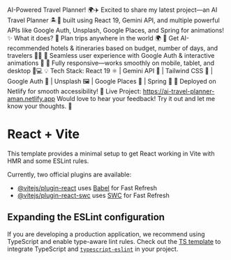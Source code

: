 AI-Powered Travel Planner! 🌍✈️
Excited to share my latest project—an AI Travel Planner 🏝️🚆 built using React 19, Gemini API, and multiple powerful APIs like Google Auth, Unsplash, Google Places, and Spring for animations!
✨ What it does?
 🔹 Plan trips anywhere in the world 🌍
 🔹 Get AI-recommended hotels & itineraries based on budget, number of days, and travelers 🏨📅
 🔹 Seamless user experience with Google Auth & interactive animations 🎨
 🔹 Fully responsive—works smoothly on mobile, tablet, and desktop 📱💻
💡 Tech Stack: React 19 ⚛️ | Gemini API 🤖 | Tailwind CSS 🎨 | Google Auth 🔐 | Unsplash 🖼️ | Google Places 📍 | Spring 🎥
 🚀 Deployed on Netlify for smooth accessibility!
🔗 Live Project:  https://ai-travel-planner-aman.netlify.app
Would love to hear your feedback! Try it out and let me know your thoughts. 🚀
 
# React + Vite

This template provides a minimal setup to get React working in Vite with HMR and some ESLint rules.

Currently, two official plugins are available:

- [@vitejs/plugin-react](https://github.com/vitejs/vite-plugin-react/blob/main/packages/plugin-react/README.md) uses [Babel](https://babeljs.io/) for Fast Refresh
- [@vitejs/plugin-react-swc](https://github.com/vitejs/vite-plugin-react-swc) uses [SWC](https://swc.rs/) for Fast Refresh

## Expanding the ESLint configuration

If you are developing a production application, we recommend using TypeScript and enable type-aware lint rules. Check out the [TS template](https://github.com/vitejs/vite/tree/main/packages/create-vite/template-react-ts) to integrate TypeScript and [`typescript-eslint`](https://typescript-eslint.io) in your project.

